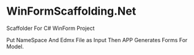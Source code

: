 # WinFormScaffolding.Net
Scaffolder For C# WinForm Project

Put NameSpace And Edmx File as Input Then APP Generates Forms For Model.
